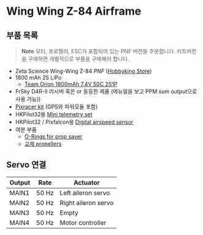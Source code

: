 # Wing Wing Z-84 Airframe

## 부품 목록

> **Note** 모터, 프로펠러, ESC가 포함되어 있는 PNF 버전을 주문합니다. 키트버전을 구매하면 개별적으로 부품을 구매해야 합니다.

  * Zeta Science Wing-Wing Z-84 *PNF* ([Hobbyking Store](http://hobbyking.com/hobbyking/store/RC_PRODUCT_SEARCH.asp?strSearch=z-84))
  * 1800 mAh 2S LiPo
    * [Team Orion 1800mAh 7.4V 50C 2S1P](https://www.brack.ch/team-orion-1800mah-7-4v-50c-315318)
  * FrSky D4R-II 리시버 혹은  or 동등한 제품 (메뉴얼을 보고 PPM sum output으로 사용 가능))
  * [Pixracer kit](../flight_controller/pixracer.md) (GPS와 파워모듈 포함)
  * HKPilot32용 [Mini telemetry set](../flight_controller/pixfalcon.md)
  * HKPilot32 / Pixfalcon용 [Digital airspeed sensor](../flight_controller/pixfalcon.md)
  * 여분 부품
    * [O-Rings for prop saver](http://www.hobbyking.com/hobbyking/store/__27339__Wing_Wing_Z_84_O_Ring_10pcs_.html)
    * [교체 propellers](http://www.hobbyking.com/hobbyking/store/__27453__GWS_EP_Propeller_DD_5043_125x110mm_orange_6pcs_set_.html)

## Servo 연결

| Output | Rate | Actuator |
| -- | -- | -- |
| MAIN1 | 50 Hz | Left aileron servo |
| MAIN2 | 50 Hz | Right aileron servo |
| MAIN3 | 50 Hz | Empty |
| MAIN4 | 50 Hz | Motor controller |
